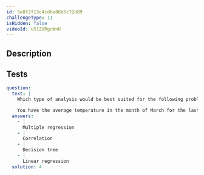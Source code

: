 ```yaml
---
id: 5e8f2f13c4cdbe86b5c72d89
challengeType: 11
isHidden: false
videoId: u5lZURgcWnU
---
```


## Description

<section id='description'>
</section>

## Tests

<section id='tests'>

```yml
question:
  text: |
    Which type of analysis would be best suited for the following problem?:

    You have the average temperature in the month of March for the last 100 years. Using this data, you want to predict the average temperature in the month of March 5 years from now.
  answers:
    - |
      Multiple regression
    - |
      Correlation
    - |
      Decision tree
    - |
      Linear regression
  solution: 4
```

</section>
